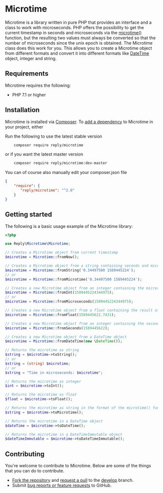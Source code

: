 # Microtime

Microtime is a library written in pure PHP that provides an interface and a class to work with microseconds. PHP offers the possibility to get the current timestamp in seconds and microseconds via the [microtime()](https://www.php.net/microtime) function, but the resulting two values must always be converted so that the number of microseconds since the unix epoch is obtained. The Microtime class does this work for you. This allows you to create a Microtime object from different formats and convert it into different formats like [DateTime](https://www.php.net/datetime) object, integer and string.


## Requirements

Microtime requires the following:

- PHP 7.1 or higher


## Installation

Microtime is installed via [Composer](https://getcomposer.org/).
To [add a dependency](https://getcomposer.org/doc/04-schema.md#package-links) to Microtime in your project, either

Run the following to use the latest stable version
```sh
    composer require reply/microtime
```
or if you want the latest master version
```sh
    composer require reply/microtime:dev-master
```

You can of course also manually edit your composer.json file
```json
{
    "require": {
       "reply/microtime": "^2.0"
    }
}
```


## Getting started

The following is a basic usage example of the Microtime library:

```php
<?php

use Reply\Microtime\Microtime;

// Creates a Microtime object from current timestamp
$microtime = Microtime::fromNow();

// Creates a Microtime object from a string containing seconds and microseconds
$microtime = Microtime::fromString('0.34497500 1589445224');
// or
$microtime = Microtime::fromMicrotime('0.34497500 1589445224');

// Creates a new Microtime object from an integer containing the microseconds since the unix epoch
$microtime = Microtime::fromInt(1589445224344975);
// or
$microtime = Microtime::fromMicroseconds(1589445224344975);

// Creates a new Microtime object from a float containing the result of the microtime(true) function
$microtime = Microtime::fromFloat(1589445622.7431);

// Creates a new Microtime object from an integer containing the seconds since the unix epoch
$microtime = Microtime::fromSeconds(1589445622);

// Creates a new Microtime object from a DateTime object
$microtime = Microtime::fromDateTime(new \DateTime());

// Returns the microtime as string
$string = $microtime->toString();
// or
$string = (string) $microtime;
// or
$string = "Time in microseconds: $microtime";

// Returns the microtime as integer
$int = $microtime->toInt();

// Returns the microtime as float
$float = $microtime->toFloat();

// Returns the microtime as string in the format of the microtime() function
$string = $microtime->toMicrotime();

// Returns the microtime in a DateTime object
$dateTime = $microtime->toDateTime();

// Returns the microtime in a DateTimeImmutable object
$dateTimeImmutable = $microtime->toDateTimeImmutable();
```

## Contributing

You're welcome to contribute to Microtime. Below are some of the things that you can do to contribute.

- [Fork the repository](https://github.com/PortaltechGithub/microtime/fork) and [request a pull](https://github.com/PortaltechGithub/microtime/pulls) to the [develop](https://github.com/PortaltechGithub/microtime/tree/develop) branch.
- Submit [bug reports or feature requests](https://github.com/PortaltechGithub/microtime/issues) to GitHub.
